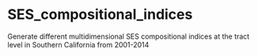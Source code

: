 # SES_compositional_indices
Generate different multidimensional SES compositional indices at the tract level in Southern California from 2001-2014 
